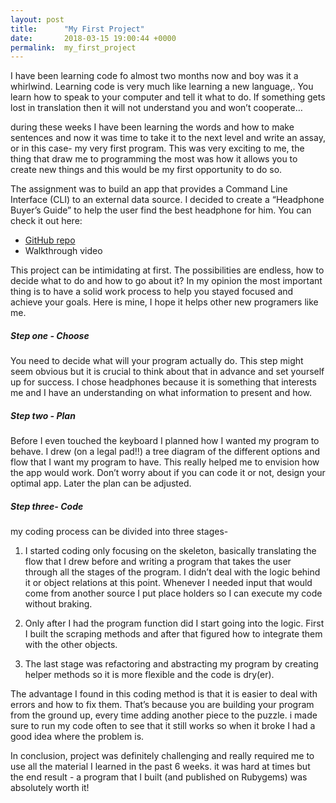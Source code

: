 ```yaml
---
layout: post
title:      "My First Project"
date:       2018-03-15 19:00:44 +0000
permalink:  my_first_project
---
```



I have been learning code fo almost two months now and boy was it a whirlwind. Learning code is very much like learning a new language,. You learn how to speak to your computer and tell it what to do. If something gets lost in translation then it will not understand you and won’t cooperate…

during these weeks I have been learning the words and how to make sentences and now it was time to take it to the next level and write an assay, or in this case- my very first program. This was very exciting to me, the thing that draw me to programming  the most was how it allows you to create new things and this would be my first opportunity to do so.

The assignment was to build an app that provides a Command Line Interface (CLI) to an external data source.
 I decided to create a “Headphone Buyer’s Guide” to help the user find the best headphone for him. You can check it out here:

- [GitHub repo](https://github.com/ArielFeingold/headphones-buyers-guide-cli-gem)
- Walkthrough video

This project can be intimidating at first. The possibilities are endless, how to decide what to do and how to go about it?
In my opinion the most important thing is to have a solid work process to help you stayed focused and achieve your goals. Here is mine, I hope it helps other new programers like me.


##### Step one - Choose
You need to decide what will your program actually do. This step might seem obvious but it is crucial to think about that in advance and set yourself up for success. I chose headphones because it is something that interests me and I have an understanding on what information to present and how.
 
##### Step two - Plan 

Before I even touched the keyboard I planned how I wanted my program to behave. I drew (on a legal pad!!) a tree diagram of the different options and flow that I want my program to have. This really helped me to envision how the app would work. Don’t worry about if you can code it or not, design your optimal app. Later the plan can be adjusted.

##### Step three-  Code
my coding process can be divided into three stages-

1. I started coding only focusing on the skeleton, basically translating the flow that I drew before and writing a program that takes the user through all the stages of the program. I didn’t deal with the logic behind it or object relations at this point. Whenever I needed input that would come from another source I put place holders so I can execute my code without braking. 

2. Only after I had the program function did I start going into the logic. First I built the scraping methods and after that figured how to integrate them with the other objects.
 
3. The last stage was refactoring and abstracting my program by creating helper methods so it is more flexible and the code is dry(er).

The advantage I found in this coding method is that it is easier to deal with errors and how to fix them. That’s because you are building your program from the ground up, every time adding another piece to the puzzle. i made sure to run my code often to see that it still works so when it broke I had a good idea where the problem is.

In conclusion, project was definitely challenging and really required me to use all the material I learned in the past 6 weeks. it was hard at times but the end result - a program that I built (and published on Rubygems) was absolutely worth it!
